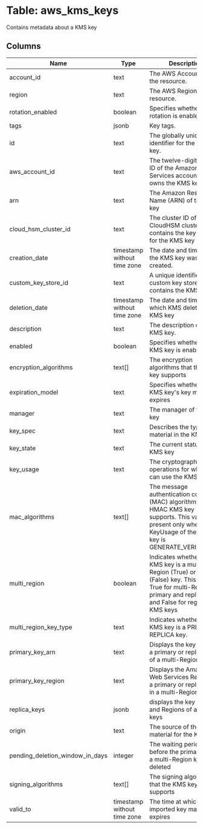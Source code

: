
# Table: aws_kms_keys
Contains metadata about a KMS key
## Columns
| Name        | Type           | Description  |
| ------------- | ------------- | -----  |
|account_id|text|The AWS Account ID of the resource.|
|region|text|The AWS Region of the resource.|
|rotation_enabled|boolean|Specifies whether key rotation is enabled.|
|tags|jsonb|Key tags.|
|id|text|The globally unique identifier for the KMS key.|
|aws_account_id|text|The twelve-digit account ID of the Amazon Web Services account that owns the KMS key.|
|arn|text|The Amazon Resource Name (ARN) of the KMS key|
|cloud_hsm_cluster_id|text|The cluster ID of the CloudHSM cluster that contains the key material for the KMS key|
|creation_date|timestamp without time zone|The date and time when the KMS key was created.|
|custom_key_store_id|text|A unique identifier for the custom key store that contains the KMS key|
|deletion_date|timestamp without time zone|The date and time after which KMS deletes this KMS key|
|description|text|The description of the KMS key.|
|enabled|boolean|Specifies whether the KMS key is enabled|
|encryption_algorithms|text[]|The encryption algorithms that the KMS key supports|
|expiration_model|text|Specifies whether the KMS key's key material expires|
|manager|text|The manager of the KMS key|
|key_spec|text|Describes the type of key material in the KMS key.|
|key_state|text|The current status of the KMS key|
|key_usage|text|The cryptographic operations for which you can use the KMS key.|
|mac_algorithms|text[]|The message authentication code (MAC) algorithm that the HMAC KMS key supports. This value is present only when the KeyUsage of the KMS key is GENERATE_VERIFY_MAC.|
|multi_region|boolean|Indicates whether the KMS key is a multi-Region (True) or regional (False) key. This value is True for multi-Region primary and replica keys and False for regional KMS keys|
|multi_region_key_type|text|Indicates whether the KMS key is a PRIMARY or REPLICA key.|
|primary_key_arn|text|Displays the key ARN of a primary or replica key of a multi-Region key.|
|primary_key_region|text|Displays the Amazon Web Services Region of a primary or replica key in a multi-Region key.|
|replica_keys|jsonb|displays the key ARNs and Regions of all replica keys|
|origin|text|The source of the key material for the KMS key|
|pending_deletion_window_in_days|integer|The waiting period before the primary key in a multi-Region key is deleted|
|signing_algorithms|text[]|The signing algorithms that the KMS key supports|
|valid_to|timestamp without time zone|The time at which the imported key material expires|
